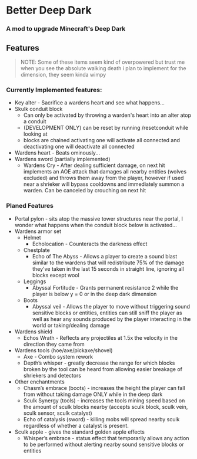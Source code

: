 # Better Deep Dark

### A mod to upgrade Minecraft's Deep Dark

## Features

> NOTE: Some of these items seem kind of overpowered but trust me when you see the absolute walking death i plan to implement for the dimension, they seem kinda wimpy

### Currently Implemented features:

- Key alter - Sacrifice a wardens heart and see what happens...
- Skulk conduit block
  - Can only be activated by throwing a warden's heart into an alter atop a conduit
  - (DEVELOPMENT ONLY) can be reset by running /resetconduit while looking at
  - blocks are chained activating one will activate all connected and deactivating one will deactivate all connected
- Wardens heart - Beats ominously...
- Wardens sword (partially implemented)
  - Wardens Cry - After dealing sufficient damage, on next hit implements an AOE attack that damages all nearby entities (wolves excluded) and throws them away from the player, however if used near a shrieker will bypass cooldowns and immediately summon a warden. Can be canceled by crouching on next hit

### Planed Features

- Portal pylon - sits atop the massive tower structures near the portal, I wonder what happens when the conduit block below is activated...
- Wardens armor set
  - Helmet
    - Echolocation - Counteracts the darkness effect
  - Chestplate
    - Echo of The Abyss - Allows a player to create a sound blast similar to the wardens that will redistribute 75% of the damage they've taken in the last 15 seconds in straight line, ignoring all blocks except wool
  - Leggings
    - Abyssal Fortitude - Grants permanent resistance 2 while the player is below y = 0 or in the deep dark dimension
  - Boots
    - Abyssal veil - Allows the player to move without triggering sound sensitive blocks or entities, entities can still sniff the player as well as hear any sounds produced by the player interacting in the world or taking/dealing damage
- Wardens shield 
  - Echos Wrath - Reflects any projectiles at 1.5x the velocity in the direction they came from
- Wardens tools (hoe/axe/pickaxe/shovel)
  - Axe - Combo system rework 
  - Depth’s whisper - greatly decrease the range for which blocks broken by the tool can be heard from allowing easier breakage of shriekers and detectors
- Other enchantments
  - Chasm’s embrace (boots) - increases the height the player can fall from without taking damage ONLY while in the deep dark
  - Sculk Synergy (tools) - increases the tools mining speed based on the amount of sculk blocks nearby (accepts sculk block, sculk vein, sculk sensor, sculk catalyst)
  - Echo of catalysis (sword) - killing mobs  will spread nearby sculk regardless of whether a catalyst is present.
- Sculk apple - gives the standard golden apple effects
  - Whisper’s embrace - status effect that temporarily allows any action to be performed without alerting nearby sound sensitive blocks or entities



